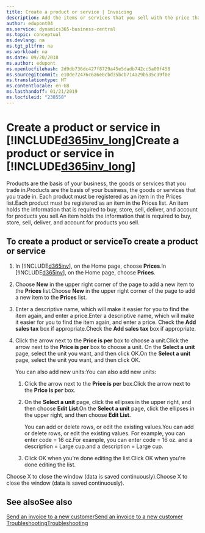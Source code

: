 ```yaml
---
title: Create a product or service | Invoicing
description: Add the items or services that you sell with the price that you want to set. You also have a choice between different units of measure for each product or service.
author: edupont04
ms.service: dynamics365-business-central
ms.topic: conceptual
ms.devlang: na
ms.tgt_pltfrm: na
ms.workload: na
ms.date: 09/20/2018
ms.author: edupont
ms.openlocfilehash: 2d9db736dc427f8729a45e5dadb742cc5a00f458
ms.sourcegitcommit: e10de72476c6a6e0cbd35bcb714a29b535c39f0e
ms.translationtype: HT
ms.contentlocale: en-GB
ms.lasthandoff: 01/21/2019
ms.locfileid: "238558"
---
```

# <a name="create-a-product-or-service-in-included365invlongincludesd365invlongmd"></a><span data-ttu-id="140d0-104">Create a product or service in [!INCLUDE[d365inv_long](includes/d365inv_long.md)]</span><span class="sxs-lookup"><span data-stu-id="140d0-104">Create a product or service in [!INCLUDE[d365inv_long](includes/d365inv_long.md)]</span></span>

<span data-ttu-id="140d0-105">Products are the basis of your business, the goods or services that you trade in.</span><span class="sxs-lookup"><span data-stu-id="140d0-105">Products are the basis of your business, the goods or services that you trade in.</span></span> <span data-ttu-id="140d0-106">Each product must be registered as an item in the Prices list.</span><span class="sxs-lookup"><span data-stu-id="140d0-106">Each product must be registered as an item in the Prices list.</span></span> <span data-ttu-id="140d0-107">An item holds the information that is required to buy, store, sell, deliver, and account for products you sell.</span><span class="sxs-lookup"><span data-stu-id="140d0-107">An item holds the information that is required to buy, store, sell, deliver, and account for products you sell.</span></span>  

## <a name="to-create-a-product-or-service"></a><span data-ttu-id="140d0-108">To create a product or service</span><span class="sxs-lookup"><span data-stu-id="140d0-108">To create a product or service</span></span>

1. <span data-ttu-id="140d0-109">In [!INCLUDE[d365inv](includes/d365inv.md)], on the Home page, choose **Prices**.</span><span class="sxs-lookup"><span data-stu-id="140d0-109">In [!INCLUDE[d365inv](includes/d365inv.md)], on the Home page, choose **Prices**.</span></span>  
2. <span data-ttu-id="140d0-110">Choose **New** in the upper right corner of the page  to add a new item to the **Prices** list.</span><span class="sxs-lookup"><span data-stu-id="140d0-110">Choose **New** in the upper right corner of the page  to add a new item to the **Prices** list.</span></span>  
3. <span data-ttu-id="140d0-111">Enter a descriptive name, which will make it easier for you to find the item again, and enter a price.</span><span class="sxs-lookup"><span data-stu-id="140d0-111">Enter a descriptive name, which will make it easier for you to find the item again, and enter a price.</span></span> <span data-ttu-id="140d0-112">Check the **Add sales tax** box if appropriate.</span><span class="sxs-lookup"><span data-stu-id="140d0-112">Check the **Add sales tax** box if appropriate.</span></span>  
4. <span data-ttu-id="140d0-113">Click the arrow next to the **Price is per** box to choose a unit.</span><span class="sxs-lookup"><span data-stu-id="140d0-113">Click the arrow next to the **Price is per** box to choose a unit.</span></span> <span data-ttu-id="140d0-114">On the **Select a unit** page, select the unit you want, and then click OK.</span><span class="sxs-lookup"><span data-stu-id="140d0-114">On the **Select a unit** page, select the unit you want, and then click OK.</span></span>  

    <span data-ttu-id="140d0-115">You can also add new units:</span><span class="sxs-lookup"><span data-stu-id="140d0-115">You can also add new units:</span></span>  

    1. <span data-ttu-id="140d0-116">Click the arrow next to the **Price is per** box.</span><span class="sxs-lookup"><span data-stu-id="140d0-116">Click the arrow next to the **Price is per** box.</span></span>  
    2. <span data-ttu-id="140d0-117">On the **Select a unit** page, click the ellipses in the upper right, and then choose **Edit List**.</span><span class="sxs-lookup"><span data-stu-id="140d0-117">On the **Select a unit** page, click the ellipses in the upper right, and then choose **Edit List**.</span></span>  

        <span data-ttu-id="140d0-118">You can add or delete rows, or edit the existing values.</span><span class="sxs-lookup"><span data-stu-id="140d0-118">You can add or delete rows, or edit the existing values.</span></span> <span data-ttu-id="140d0-119">For example, you can enter code = 16 oz.</span><span class="sxs-lookup"><span data-stu-id="140d0-119">For example, you can enter code = 16 oz.</span></span> <span data-ttu-id="140d0-120">and a description = Large cup.</span><span class="sxs-lookup"><span data-stu-id="140d0-120">and a description = Large cup.</span></span>  

    3. <span data-ttu-id="140d0-121">Click OK when you're done editing the list.</span><span class="sxs-lookup"><span data-stu-id="140d0-121">Click OK when you're done editing the list.</span></span>

<span data-ttu-id="140d0-122">Choose X to close the window (data is saved continuously).</span><span class="sxs-lookup"><span data-stu-id="140d0-122">Choose X to close the window (data is saved continuously).</span></span>

## <a name="see-also"></a><span data-ttu-id="140d0-123">See also</span><span class="sxs-lookup"><span data-stu-id="140d0-123">See also</span></span>

[<span data-ttu-id="140d0-124">Send an invoice to a new customer</span><span class="sxs-lookup"><span data-stu-id="140d0-124">Send an invoice to a new customer</span></span>](send-invoice.md)  
[<span data-ttu-id="140d0-125">Troubleshooting</span><span class="sxs-lookup"><span data-stu-id="140d0-125">Troubleshooting</span></span>](about-troubleshooting.md)  

